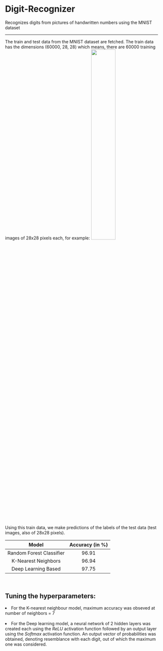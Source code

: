 # Digit-Recognizer
Recognizes digits from pictures of handwritten numbers using the MNIST dataset
<hr>
The train and test data from the MNIST dataset are fetched. The train data has the dimensions (60000, 28, 28) which means, there are 60000 training images of 28x28 pixels each, for example:
<img src="https://machinelearningmastery.com/wp-content/uploads/2019/02/Plot-of-a-Subset-of-Images-from-the-MNIST-Dataset.png" width=40% height=40%>
<br>
Using this train data, we make predictions of the labels of the test data (test images, also of 28x28 pixels).

| Model | Accuracy (in %) |
| :---: | :---: |
| Random Forest Classifier | 96.91 |
| K-Nearest Neighbors | 96.94 |
| Deep Learning Based | 97.75 |
<br>

## Tuning the hyperparameters:<br>
<li> For the K-nearest neighbour model, maximum accuracy was obseved at number of neighbors = 7</li><br> 
<li>For the Deep learning model, a neural network of 2 hidden layers was created each using the <i>ReLU</i> activation function followed by an output layer using the <i>Softmax</i> activation function. An output vector of probabilities was obtained, denoting resemblance with each digit, out of which the maximum one was considered.</li>
